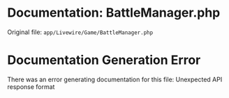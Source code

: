 # Documentation: BattleManager.php

Original file: `app/Livewire/Game/BattleManager.php`

# Documentation Generation Error

There was an error generating documentation for this file: Unexpected API response format